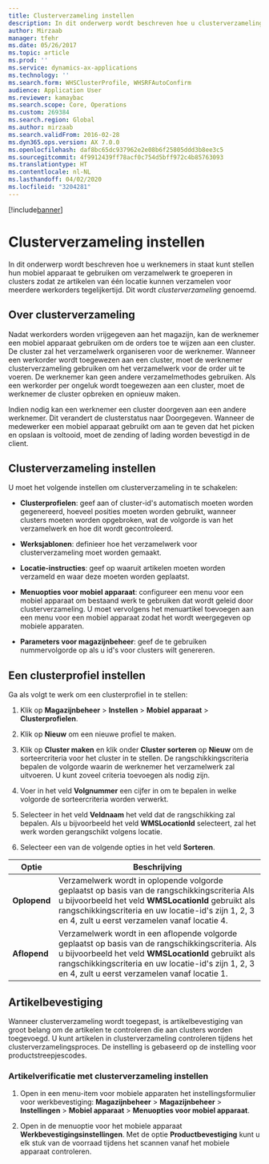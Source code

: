 ```yaml
---
title: Clusterverzameling instellen
description: In dit onderwerp wordt beschreven hoe u clusterverzameling instelt en hoe u van artikelbevestiging toepast met clusterverzameling.
author: Mirzaab
manager: tfehr
ms.date: 05/26/2017
ms.topic: article
ms.prod: ''
ms.service: dynamics-ax-applications
ms.technology: ''
ms.search.form: WHSClusterProfile, WHSRFAutoConfirm
audience: Application User
ms.reviewer: kamaybac
ms.search.scope: Core, Operations
ms.custom: 269384
ms.search.region: Global
ms.author: mirzaab
ms.search.validFrom: 2016-02-28
ms.dyn365.ops.version: AX 7.0.0
ms.openlocfilehash: daf8bc65dc937962e2e08b6f25805ddd3b8ee3c5
ms.sourcegitcommit: 4f9912439ff78acf0c754d5bff972c4b85763093
ms.translationtype: HT
ms.contentlocale: nl-NL
ms.lasthandoff: 04/02/2020
ms.locfileid: "3204281"
---
```

[!include[banner](../includes/banner.md)]

# <a name="set-up-cluster-picking"></a>Clusterverzameling instellen

In dit onderwerp wordt beschreven hoe u werknemers in staat kunt stellen hun mobiel apparaat te gebruiken om verzamelwerk te groeperen in clusters zodat ze artikelen van één locatie kunnen verzamelen voor meerdere werkorders tegelijkertijd. Dit wordt *clusterverzameling* genoemd.

## <a name="about-cluster-picking"></a>Over clusterverzameling

Nadat werkorders worden vrijgegeven aan het magazijn, kan de werknemer een mobiel apparaat gebruiken om de orders toe te wijzen aan een cluster. De cluster zal het verzamelwerk organiseren voor de werknemer. Wanneer een werkorder wordt toegewezen aan een cluster, moet de werknemer clusterverzameling gebruiken om het verzamelwerk voor de order uit te voeren. De werknemer kan geen andere verzamelmethodes gebruiken. Als een werkorder per ongeluk wordt toegewezen aan een cluster, moet de werknemer de cluster opbreken en opnieuw maken.

Indien nodig kan een werknemer een cluster doorgeven aan een andere werknemer. Dit verandert de clusterstatus naar Doorgegeven. Wanneer de medewerker een mobiel apparaat gebruikt om aan te geven dat het picken en opslaan is voltooid, moet de zending of lading worden bevestigd in de client.

## <a name="set-up-cluster-picking"></a>Clusterverzameling instellen

U moet het volgende instellen om clusterverzameling in te schakelen:

-   **Clusterprofielen**: geef aan of cluster-id's automatisch moeten worden gegenereerd, hoeveel posities moeten worden gebruikt, wanneer clusters moeten worden opgebroken, wat de volgorde is van het verzamelwerk en hoe dit wordt gecontroleerd.

-   **Werksjablonen**: definieer hoe het verzamelwerk voor clusterverzameling moet worden gemaakt.

-   **Locatie-instructies**: geef op waaruit artikelen moeten worden verzameld en waar deze moeten worden geplaatst.

-   **Menuopties voor mobiel apparaat**: configureer een menu voor een mobiel apparaat om bestaand werk te gebruiken dat wordt geleid door clusterverzameling. U moet vervolgens het menuartikel toevoegen aan een menu voor een mobiel apparaat zodat het wordt weergegeven op mobiele apparaten.

-   **Parameters voor magazijnbeheer**: geef de te gebruiken nummervolgorde op als u id's voor clusters wilt genereren.

## <a name="set-up-a-cluster-profile"></a>Een clusterprofiel instellen

Ga als volgt te werk om een clusterprofiel in te stellen:

1.  Klik op **Magazijnbeheer** \> **Instellen** \> **Mobiel apparaat** \> **Clusterprofielen**.

2.  Klik op **Nieuw** om een nieuwe profiel te maken.

3.  Klik op **Cluster maken** en klik onder **Cluster sorteren** op **Nieuw** om de sorteercriteria voor het cluster in te stellen. De rangschikkingscriteria bepalen de volgorde waarin de werknemer het verzamelwerk zal uitvoeren. U kunt zoveel criteria toevoegen als nodig zijn.

4.  Voer in het veld **Volgnummer** een cijfer in om te bepalen in welke volgorde de sorteercriteria worden verwerkt.

5.  Selecteer in het veld **Veldnaam** het veld dat de rangschikking zal bepalen. Als u bijvoorbeeld het veld **WMSLocationId** selecteert, zal het werk worden gerangschikt volgens locatie.

6.  Selecteer een van de volgende opties in het veld **Sorteren**.

| **Optie**     | **Beschrijving**                                                                                                                                                                                                                    |
|----------------|------------------------------------------------------------------------------------------------------------------------------------------------------------------------------------------------------------------------------------|
| **Oplopend**  | Verzamelwerk wordt in oplopende volgorde geplaatst op basis van de rangschikkingscriteria Als u bijvoorbeeld het veld **WMSLocationId** gebruikt als rangschikkingscriteria en uw locatie-id's zijn 1, 2, 3 en 4, zult u eerst verzamelen vanaf locatie 4. |
| **Aflopend** | Verzamelwerk wordt in een aflopende volgorde geplaatst op basis van de rangschikkingscriteria. Als u bijvoorbeeld het veld **WMSLocationId** gebruikt als rangschikkingscriteria en uw locatie-id's zijn 1, 2, 3 en 4, zult u eerst verzamelen vanaf locatie 1. |

## <a name="item-confirmation"></a>Artikelbevestiging

Wanneer clusterverzameling wordt toegepast, is artikelbevestiging van groot belang om de artikelen te controleren die aan clusters worden toegevoegd. U kunt artikelen in clusterverzameling controleren tijdens het clusterverzamelingsproces. De instelling is gebaseerd op de instelling voor productstreepjescodes.

### <a name="set-up-item-verification-with-cluster-picking"></a>Artikelverificatie met clusterverzameling instellen

1.  Open in een menu-item voor mobiele apparaten het instellingsformulier voor werkbevestiging: **Magazijnbeheer** \> **Magazijnbeheer** \> **Instellingen** \> **Mobiel apparaat** \> **Menuopties voor mobiel apparaat**.

2.  Open in de menuoptie voor het mobiele apparaat **Werkbevestigingsinstellingen**. Met de optie **Productbevestiging** kunt u elk stuk van de voorraad tijdens het scannen vanaf het mobiele apparaat controleren.
